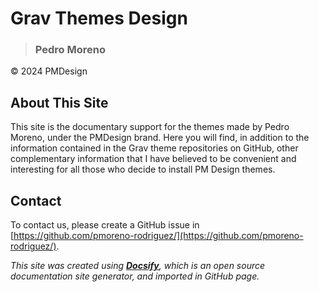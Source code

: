 # Grav Themes Design <!-- {docsify-ignore} -->
> ### Pedro Moreno

&copy; 2024 PMDesign

## About This Site <!-- {docsify-ignore} -->

This site is the documentary support for the themes made by Pedro Moreno, under the PMDesign brand.
Here you will find, in addition to the information contained in the Grav theme repositories on GitHub, other complementary information that I have believed to be convenient and interesting for all those who decide to install PM Design themes.

## Contact <!-- {docsify-ignore} -->

To contact us, please create a GitHub issue in [https://github.com/pmoreno-rodriguez/](https://github.com/pmoreno-rodriguez/).

_This site was created using [**Docsify**](https://docsify.js.org), which is an open source documentation site generator, and imported in GitHub page._
